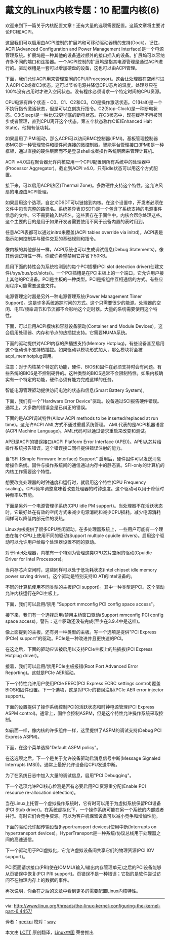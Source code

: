 戴文的Linux内核专题：10 配置内核(6)
================================================================================

欢迎来到下一篇关于内核配置文章！还有大量的选项需要配置。这篇文章将主要讨论PCI和ACPI。

这里我们可以启用由ACPI控制的扩展坞和可移动驱动器槽的支持(Dock)。记住，ACPI(Advanced Configuration and Power Management Interface)是一个电源管理系统。扩展坞是一种其他的设备通过额外的接口插入的设备。扩展坞可以容纳许多不同的端口和连接器。一个ACPI控制的扩展坞是指其电源管理是通过ACPI进行的。驱动器槽是一套可以增加硬盘的设备，这也可以由ACPI管理。

下面，我们允许ACPI用来管理空闲的CPU(Processor)。这会让处理器在空闲时进入ACPI C2或者C3状态。这可以节省电源并降低CPU芯片的温度。处理器只在100%没有占用时才进入空闲状态。没有程序必须请求一个特定时间的CPU资源。

CPU电源有四个状态 - C0、C1、C2和C3。C0是操作激活状态。C1(Halt)是一个不执行指令激活状态，但是可以立刻执行指令。C2(Stop-Clock)是一种断电状态。C3(Sleep)是一种比C2更彻底的断电状态。在C3状态中，现在缓存不再被同步或者管理，直到CPU离开这个状态。第五个状态称作C1E(Enhanced Halt State)，他拥有低功耗。

如果启用了IPMI驱动，那么ACPI可以访问BMC控制器(IPMI)。基板管理控制器(BMC)是一种管理软件和硬件间连接的微控制器。智能平台管理接口(IPMI)是一种框架，通过直接的硬件层面而不是登录shell或者操作系统层面来管理计算机。

ACPI v4.0进程聚合器允许内核应用一个CPU配置到所有系统中的处理器中(Processor Aggregator)。截止到ACPI v4.0，只有idle状态可以用这个方式配置。

接下来，可以启用ACPI热区(Thermal Zone)。多数硬件支持这个特性。这允许风扇的电源由ACPI管理。

如果启用这个选项，自定义DSDT可以链接到内核。在这个设置中，开发者必须在文件中包含完整的路径名。系统差异表(DSDT)是一个包含了系统支持的电源事件信息的文件。它不需要输入路径名，这些表存在于固件中。内核会帮你处理这些。这个主要的目的是用于如果开发者需要使用不同于设备内置的表时用到。

任意ACPI表都可以通过initrd来覆盖(ACPI tables override via initrd)。ACPI表是指示如何控制并与硬件交互的基础规则和指令。

像内核的其他部分一样，ACPI系统也可以生成调试信息(Debug Statements)。像其他调试特性一样，你或许希望禁用它并省下50KB。

启用下面的特性会为系统检测到的每个PCI插槽(PCI slot detection driver)创建文件(/sys/bus/pci/slots/)。一个PCI插槽是在PCI主板上的一个端口，它允许用户接上其他的PC设备。PCI是主板的一种类型。PCI是指组件互相通信的方式。有些应用程序可能需要这些文件。

电源管理定时器是另外一种电源管理系统(Power Management Timer Support)。这是许多系统追踪时间的方式。这个只需要很少的能源。处理器的空闲、电压/频率调节和节流都不会影响这个定时器。大量的系统需要使用这个特性。

下面，可以启用ACPI模块和容器设备驱动(Container and Module Devices)。这会启用处理器、内存和节点的热插拔支持。它需要NUMA系统。

下面的驱动提供对ACPI内存的热插拔支持(Memory Hotplug)。有些设备甚至启用这个驱动也不支持热插拔。如果驱动以模块形式加入，那么模块将会被acpi\_memhotplug调用。

注意：对于内核某个特定的功能，硬件、BIOS和固件在必须支持时会有问题。有些系统的BIOS是不控制硬件的。这种类型的BIOS通常不会限制特性。如果内核确实有一个特定的功能，硬件必须有能力完成这样的任务。

智能电源管理驱动提供访问电池的状态和信息(Smart Battery System)。

下面，我们有一个"Hardware Error Device"驱动。设备通过SCI报告硬件错误。通常上，大多数的错误会是已纠正的错误。

下面的是ACPI调试特性(Allow ACPI methods to be inserted/replaced at run time)。这允许ACPI AML方式不通过重启系统管理。 AML代表的是ACPI机器语言(ACPI Machine Language)。AML代码可以通过请求重启来改变和测试。

APEI是ACPI的错误接口(ACPI Platform Error Interface (APEI))。APEI从芯片给操作系统报告错误。这个错误接口同样提供错误注射的能力。

当"SFI (Simple Firmware Interface) Support" 启用后，硬件固件可以发送消息给操作系统。固件与操作系统间的通信通过内存中的静态表。SFI-only的计算机的内核工作需要这个特性。

想要改变处理器的时钟速度和运行时，就启用这个特性(CPU Frequency scaling)。CPU频率调整意味着改变处理器的时钟速度。这个驱动可以用于降低时钟频率以节能。

下面是另外一个电源管理子系统(CPU idle PM support)。当处理器不在活跃状态时，它最好处在有效的空闲方式来减少电源消耗和减少CPU损耗。减少电源消耗同样可以降低内部元件的发热。

Linux内核提供了很多CPU空闲驱动。在多处理器系统上，一些用户可能有一个理由在每个CPU上使用不同的驱动(Support multiple cpuidle drivers)。启用这个驱动可以允许用户给每个处理器设置不同的驱动。

对于Intel处理器，内核有一个特别为管理这类CPU芯片空闲的驱动(Cpuidle Driver for Intel Processors)。

当内存芯片空闲时，这些同样可以处于低功耗状态(Intel chipset idle memory power saving driver)。这个驱动是特别支持IO AT的Intel设备的。

不同的计算机使用不同类型的主板(PCI support)。其中一种类型是PCI。这个驱动允许内核运行在PCI主板上。

下面，我们可以启用/禁用 "Support mmconfig PCI config space access"。

接下来，我们有一个选择启用/禁用主桥窗口驱动(Support mmconfig PCI config space access)。警告：这个驱动还没有完成(至少在3.9.4中是这样)。

像上面提到的主板，还有另一种类型的主板。写一个选项是提供"PCI Express (PCIe) support"的驱动。PCIe是一种改进并且更快速的PCI。

在这之后，下面的驱动应该被启用以支持PCIe主板上的热插拔(PCI Express Hotplug driver)。

接着，我们可以启用/禁用PCIe主板报错(Root Port Advanced Error Reporting)。这就是PCIe AER驱动。

下一个特性允许用户使用PCIe EREC(PCI Express ECRC settings control)覆盖BIOS和固件设置。下一个选项，这是对PCIe的错误注射(PCIe AER error injector support)。

下面的设置提供了操作系统控制PCI的活跃状态和时钟电源管理(PCI Express ASPM control)。通常上，固件会控制ASPM，但是这个特性允许操作系统采取控制。

如前面一样，像内核的许多组件一样，这里提供了ASPM的调试支持(Debug PCI Express ASPM)。

下面，在这个菜单选择"Default ASPM policy"。

在这选项之后，下一个是关于允许设备驱动启消息信号中断(Message Signaled Interrupts (MSI))。通常上最好允许设备给CPU发送中断。

为了在系统日志中加入大量的调试信息，启用"PCI Debugging"。

下一个选项允许PCI核心检测是否有必要启用PCI资源重分配(Enable PCI resource re-allocation detection)。

当在Linux上托管一个虚拟操作系统时，它有时可以用于为虚拟系统保留PCI设备(PCI Stub driver)。在系统虚拟化下，一个操作系统可能在另一个系统的内部或者并行。有时它们会竞争资源。可以为客户机保留设备可以减小竞争和增加性能。

下面的驱动允许超传输设备(hypertransport devices)使用中断(Interrupts on hypertransport devices)。HyperTransport是一种系统/协议总线用于处理器之间的高速通信。

下一个驱动用于PCI虚拟化，它允许虚拟设备间共享它们的物理资源(PCI IOV support)。

PCI页面请求接口(PRI)使在IOMMU(输入/输出内存管理单元)之后的PCI设备能够从页错误中恢复(PCI PRI support)。页错误不是一种错误；它指的是软件尝试访问不在物理内存上的数据的事件。

再次说明，你会在之后的文章中看到更多的需要配置Linux内核特性。

--------------------------------------------------------------------------------

via: http://www.linux.org/threads/the-linux-kernel-configuring-the-kernel-part-6.4457/

译者：[geekpi](https://github.com/geekpi) 校对：[wxy](https://github.com/wxy)

本文由 [LCTT](https://github.com/LCTT/TranslateProject) 原创翻译，[Linux中国](http://linux.cn/) 荣誉推出
